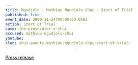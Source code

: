 ```yaml
---
title: Ngudjolo - Mathieu Ngudjolo Chui - Start of Trial
published: true
event_date: 2009-11-24T00:00:00.000Z
action: Start of Trial
case: the-prosecutor-v-chui
accused: mathieu-ngudjolo-chui
youtube:
slug: chui-events-mathieu-ngudjolo-chui-start-of-trial-
---
```



[Press release](https://www.icc-cpi.int/pages/item.aspx?name=PR477)